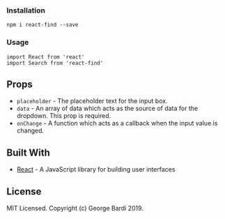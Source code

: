 
### Installation

```
npm i react-find --save
```

### Usage

```
import React from 'react'
import Search from 'react-find'
```

## Props

- `placeholder` - The placeholder text for the input box.
- `data` - An array of data which acts as the source of data for the dropdown. This prop is required.
- `onChange` - A function which acts as a callback when the input value is changed.

## Built With

- [React](https://reactjs.org/) - A JavaScript library for building user interfaces

## License

MIT Licensed. Copyright (c) George Bardi 2019.
